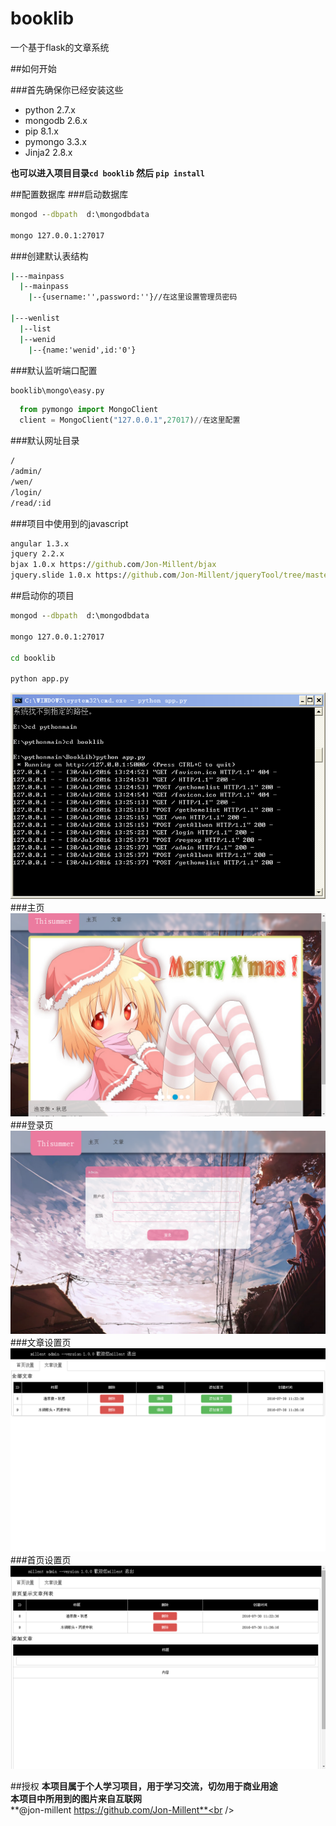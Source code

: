 # booklib
一个基于flask的文章系统

##如何开始

###首先确保你已经安装这些
* python 2.7.x
* mongodb 2.6.x
* pip 8.1.x
* pymongo 3.3.x
* Jinja2  2.8.x

**也可以进入项目目录`cd booklib` 然后 `pip install`**


##配置数据库
###启动数据库
```cmd
mongod --dbpath  d:\mongodbdata

mongo 127.0.0.1:27017
```


###创建默认表结构
```cmd
|---mainpass 
  |--mainpass
    |--{username:'',password:''}//在这里设置管理员密码
   
|---wenlist
  |--list
  |--wenid
    |--{name:'wenid',id:'0'}
```
###默认监听端口配置
```cmd
booklib\mongo\easy.py
```
```python
  from pymongo import MongoClient
  client = MongoClient("127.0.0.1",27017)//在这里配置
```

###默认网址目录
```cmd
/
/admin/
/wen/
/login/
/read/:id
```
###项目中使用到的javascript
```cmd
angular 1.3.x
jquery 2.2.x
bjax 1.0.x https://github.com/Jon-Millent/bjax
jquery.slide 1.0.x https://github.com/Jon-Millent/jqueryTool/tree/master/jqurey.slide
```
##启动你的项目

```cmd
mongod --dbpath  d:\mongodbdata

mongo 127.0.0.1:27017

cd booklib

python app.py
```
![cmd](https://github.com/Jon-Millent/booklib/blob/master/test/show5.png?raw=true)  
###主页
![cmd](https://github.com/Jon-Millent/booklib/blob/master/test/show1.png?raw=tru)  
###登录页
![cmd](https://github.com/Jon-Millent/booklib/blob/master/test/show2.png?raw=true)  
###文章设置页
![cmd](https://github.com/Jon-Millent/booklib/blob/master/test/show3.png?raw=true)  
###首页设置页
![cmd](https://github.com/Jon-Millent/booklib/blob/master/test/show4.png?raw=true)  



##授权
**本项目属于个人学习项目，用于学习交流，切勿用于商业用途**<br />
**本项目中所用到的图片来自互联网**<br />
**@jon-millent https://github.com/Jon-Millent**<br />

